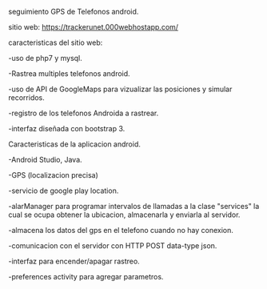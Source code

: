 seguimiento GPS de Telefonos android.

sitio web: https://trackerunet.000webhostapp.com/

caracteristicas del sitio web:

-uso de php7 y mysql.

-Rastrea multiples telefonos android.

-uso de API de GoogleMaps para vizualizar las posiciones y simular recorridos.

-registro de los telefonos Androida a rastrear.

-interfaz diseñada con bootstrap 3.

 Caracteristicas de la aplicacion android.
 
-Android Studio, Java.

-GPS (localizacion precisa)

-servicio de google play location.

-alarManager para programar intervalos de llamadas a la clase "services" la cual se ocupa obtener la ubicacion, almacenarla y enviarla al servidor.

-almacena los datos del gps en el telefono cuando no hay conexion.

-comunicacion con el servidor con HTTP POST data-type json.

-interfaz para encender/apagar rastreo.

-preferences activity para agregar parametros.
